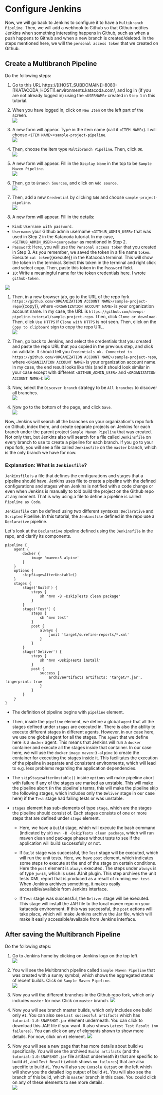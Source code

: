 # Configure Jenkins

Now, we will go back to Jenkins to configure it to have a `Multibranch Pipeline`. Then, we will add a webhook to Github so that Github notifies Jenkins when something interesting happens in Github, such as when a push happens to Github and when a new branch is created/deleted. In the steps mentioned here, we will the `personal access token` that we created on Github.

## Create a Multibranch Pipeline

Do the following steps:

1. Go to this URL https://[[HOST_SUBDOMAIN]]-8080-[[KATACODA_HOST]].environments.katacoda.com/, and log in (if you are not already logged in) using the `<USERNAME>` created in `Step 1` in this tutorial.

1. When you have logged in, click on `New Item` on the left part of the screen.  
![](./assets/new_item.png)

1. A new form will appear. Type in the item name (call it `<ITEM NAME>`). I will choose `<ITEM NAME>`=`sample-project-pipeline`.  
![](./assets/pipeline_name.png)

1. Then, choose the item type `Multibranch Pipeline`. Then, click `OK`.  
![](./assets/pipeline_type.png)

1. A new form will appear. Fill in the `Display Name` in the top to be `Sample Maven Pipeline`.  
![](./assets/display_name.png)

1. Then, go to `Branch Sources`, and click on `Add source`.  
![](./assets/branch_source.png)

1. Then, add a new `Credential` by clicking `Add` and choose `sample-project-pipeline`.  
![](./assets/credentials.png)

1. A new form will appear. Fill in the details:
  * `Kind`: `Username with password`.
  * `Username`: your Github admin username `<GITHUB_ADMIN_USER>` that was used in Step 2 in the Katacoda tutorial. In my case, `<GITHUB_ADMIN_USER>`=`georgewbar` as mentioned in Step 2.
  * `Password`: Here, you will use the `Personal access token` that you created in Step 3. As you remember, we saved the token in a file name `token`. Execute `cat token`{{execute}} in the Katacoda terminal. This will show the token in the terminal. Select this token in the terminal and right click and select copy. Then, paste this token in the `Password` field.
  * `ID`: Write a meaningful name for the token credentials here. I wrote `github-token`.  

  ![](./assets/credentials_form.png)

1. Then, in a new browser tab, go to the URL of the repo fork `https://github.com/<ORGANIZATION ACCOUNT NAME>/sample-project-repo`{{copy}}, where `<ORGANIZATION ACCOUNT NAME>` is your organization account name. In my case, the URL is `https://github.com/devops-pipeline-tutorial/sample-project-repo`. Then, click `Clone or download`. Then, click `Use HTTPS` if `Clone with HTTPS` is not seen. Then, click on the `Copy to clipboard` sign to copy the repo URL.  
![](./assets/clone_form.png)

1. Then, go back to Jenkins, and select the credentials that you created and paste the repo URL that you copied in the previous step, and click on validate. It should tell you `Credentials ok. Connected to https://github.com/<ORGANIZATION ACCOUNT NAME>/sample-project-repo`, where `<ORGANIZATION ACCOUNT NAME>` is your organization account name. In my case, the end result looks like this (and it should look similar in your case except with different `<GITHUB_ADMIN_USER>` and `<ORGANIZATION ACCOUNT NAME>`):
![](./assets/validate.png)

1. Now, select the `Discover branch` strategy to be `All branches` to discover all branches.  
![](./assets/branches_strat.png)

1. Now go to the bottom of the page, and click `Save`.  
![](./assets/save_button.png)

Now, Jenkins will search all the branches on your organization's repo fork on Github, index them, and create separate projects on Jenkins for each branch under the parent project `Sample Maven Pipeline` that was created. Not only that, but Jenkins also will search for a file called `Jenkinsfile` on every branch to use to create a pipeline for each branch. If you go to your repo fork, you will see a file called `Jenkinsfile` on the `master` branch, which is the only branch we have for now.

### Explanation: What is `Jenkinsfile`?
`Jenkinsfile` is a file that defines the configurations and stages that a pipeline should have. Jenkins uses file to create a pipeline with the defined configurations and stages when Jenkins is notified with a code change or even when Jenkins is manually to told build the project on the Github repo at any moment. That is why using a file to define a pipeline is called `Pipeline as Code`.

`Jenkinsfile` can be defined using two different syntaxes: `Declarative` and `Scripted` Pipeline. In this tutorial, the `Jenkinsfile` defined in the repo use a `Declarative` pipeline.

Let's look at the `Declarative` pipeline defined using the `Jenkinsfile` in the repo, and clarify its components.

```
pipeline {
    agent {
        docker {
            image 'maven:3-alpine'
        }
    }
    options {
        skipStagesAfterUnstable()
    }
    stages {
        stage('Build') {
            steps {
                sh 'mvn -B -DskipTests clean package'
            }
        }
        stage('Test') {
            steps {
                sh 'mvn test'
            }
            post {
                always {
                    junit 'target/surefire-reports/*.xml'
                }
            }
        }
        stage('Deliver') {
            steps {
                sh 'mvn -DskipTests install'
            }
            post {
                success {
                    archiveArtifacts artifacts: 'target/*.jar', fingerprint: true
                }
            }
        }
    }
}
```

* The definition of pipeline begins with `pipeline` element.

* Then, inside the `pipeline` element, we define a global `agent` that all the stages defined under `stages` are executed in. There is also the ability to execute different stages in different agents. However, in our case here, we use one global agent for all the stages. The `agent` that we define here is a `docker` agent. This means that Jenkins will run a `docker` container and execute all the stages inside that container. In our case here, we will use the `docker` `image maven:3-alpine` to create the container for executing the stages inside it. This facilitates the execution of the pipeline in separate and consistent environments, which will lead to e.g. less problems regarding the application dependencies.

* The `skipStagesAfterUnstable()` inside `options` will make pipeline abort with failure if any of the stages are marked as unstable. This will make the pipeline abort (in the pipeline's terms, this will make the pipeline skip the following stages, which includes only the `Deliver` stage in our case here) if the `Test` stage had failing tests or was unstable.

* `stages` element has sub-elements of type `stage`, which are the stages the pipeline should consist of. Each stages consists of one or more steps that are defined under `steps` element.

  * Here, we have a `Build` stage, which will execute the bash command (indicated by `sh`) `mvn -B -DskipTests clean package`, which will run maven clean and package phases without tests to see if the application will build successfully or not.

  * If `Build` stage was successful, the `Test` stage will be executed, which will run the unit tests. Here, we have `post` element, which indicates some steps to execute at the end of the stage on certain conditions. Here the `post` element is `always` executed. The steps under `always` is of type `junit`, which is uses JUnit plugin. This step archives the unit tests XML report that is produced as a result of running `mvn test`. When Jenkins archives something, it makes easily accessible/available from Jenkins interface.

  * If `Test` stage was successful, the `Deliver` stage will be executed. This stage will install the JAR file to the local maven repo on your katacoda environment. If this was successful, the `post` actions will take place, which will make Jenkins archive the Jar file, which will make it easily accessible/available from Jenkins interface.

## After saving the Multibranch Pipeline

Do the following steps:

1. Go to Jenkins home by clicking on Jenkins logo on the top left.  
![](./assets/jenkins_home.png)

1. You will see the Multibranch pipeline called `Sample Maven Pipeline` that was created with a sunny symbol, which shows the aggregated status of recent builds. Click on `Sample Maven Pipeline`.  
![](./assets/sample_maven_pipeline.png)

1. Now you will the different branches in the Github repo fork, which only includes `master` for now. Click on `master` branch.
![](./assets/branches.png)

1. Now you will see branch master builds, which only includes one build only `#1`. You can also see `Last successful artifacts` which has `tutorial-1.0-SNAPSHOT.jar` element underneath. You can click to download this JAR file if you want. It also shows `Latest Test Result (no failures)`. You can click on any of elements shown to show more details. For now, click on `#1` element.
![](./assets/pipeline_form_1.png)

1. Now you will see a new page that has more details about build `#1` specifically. You will see the archived `Build artifacts` (and the `tutorial-1.0-SNAPSHOT.jar` file artifact underneath it) that are specific to build `#1`, and `Test Result` (which shows `no failures`) that are also specific to build `#1`. You will also see `Console Output` on the left which will show you the detailed log output of build `#1`. You will also see the branch of this build, which is `master` branch in this case. You could click on any of these elements to see more details.  
![](./assets/build_1.png)
